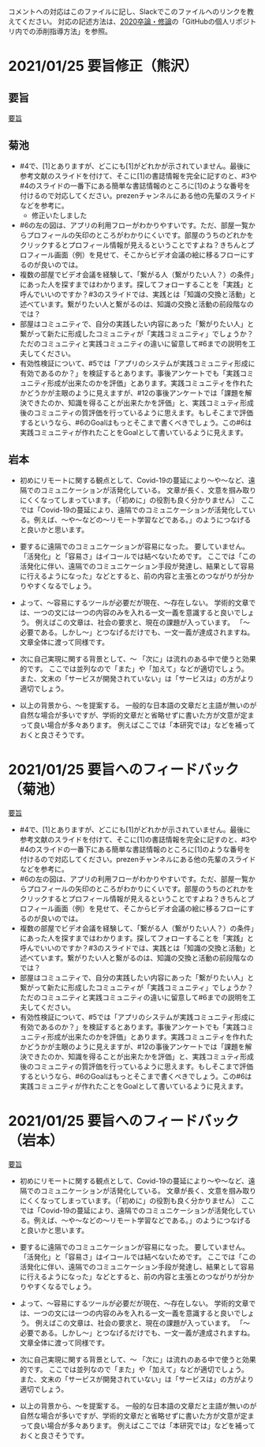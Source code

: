 コメントへの対応はこのファイルに記し、Slackでこのファイルへのリンクを教えてください。
対応の記述方法は、[2020卒論・修論](https://github.com/kikuchiken-waseda/kikuwiki/blob/master/seminar/2020%E5%8D%92%E8%AB%96%E3%83%BB%E4%BF%AE%E8%AB%96.md)の「GitHubの個人リポジトリ内での添削指導方法」を参照。

# 2021/01/25 要旨修正（熊沢）
## 要旨
[要旨](卒業研究要旨.pdf)
## 菊池
- #4で、[1]とありますが、どこにも[1]がどれかが示されていません。最後に参考文献のスライドを付けて、そこに[1]の書誌情報を完全に記すのと、#3や#4のスライドの一番下にある簡単な書誌情報のところに[1]のような番号を付けるので対応してください。prezenチャンネルにある他の先輩のスライドなどを参考に。
  - 修正いたしました
- #6の左の図は、アプリの利用フローがわかりやすいです。ただ、部屋一覧からプロフィールの矢印のところがわかりにくいです。部屋のうちのどれかをクリックするとプロフィール情報が見えるということですよね？きちんとプロフィール画面（例）を見せて、そこからビデオ会議の絵に移るフローにするのが良いのでは。
- 複数の部屋でビデオ会議を経験して、「繋がる人（繋がりたい人？）の条件」にあった人を探すまではわかります。探してフォローすることを「実践」と呼んでいいのですか？#3のスライドでは、実践とは「知識の交換と活動」と述べています。繋がりたい人と繋がるのは、知識の交換と活動の前段階なのでは？
- 部屋はコミュニティで、自分の実践したい内容にあった「繋がりたい人」と繋がって新たに形成したコミュニティが「実践コミュニティ」でしょうか？ただのコミュニティと実践コミュニティの違いに留意して#6までの説明を工夫してください。
- 有効性検証について、#5では「アプリのシステムが実践コミュニティ形成に有効であるのか？」を検証するとあります。事後アンケートでも「実践コミュニティ形成が出来たのかを評価」とあります。実践コミュニティを作れたかどうかが主眼のように見えますが、#12の事後アンケートでは「課題を解決できたのか、知識を得ることが出来たかを評価」と、実践コミュティ形成後のコミュニティの質評価を行っているように思えます。もしそこまで評価するというなら、#6のGoalはもっとそこまで書くべきでしょう。この#6は実践コミュニティが作れたことをGoalとして書いているように見えます。
## 岩本
- 初めにリモートに関する観点として、Covid-19の蔓延により～や～など、遠隔でのコミュニケーションが活発化している。
文章が長く、文意を掴み取りにくくなってしまっています。（「初めに」の役割も良く分かりません）
ここでは「Covid-19の蔓延により、遠隔でのコミュニケーションが活発化している。例えば、～や～などの～リモート学習などである。」のようにつなげると良いかと思います。

- 要するに遠隔でのコミュニケーションが容易になった。
要していません。
「活発化」と「容易さ」はイコールでは結べないためです。
ここでは「この活発化に伴い、遠隔でのコミュニケーション手段が発達し、結果として容易に行えるようになった」などとすると、前の内容と主張とのつながりが分かりやすくなるでしょう。
- よって、～容易にするツールが必要だが現在、～存在しない。
学術的文章では、一つの文には一つの内容のみを入れる一文一義を意識すると良いでしょう。
例えばこの文章は、社会の要求と、現在の課題が入っています。
「～必要である。しかし～」とつなげるだけでも、一文一義が達成されますね。
文章全体に渡って同様です。
- 次に自己実現に関する背景として、～
「次に」は流れのある中で使うと効果的です。
ここでは並列なので「また」や「加えて」などが適切でしょう。
また、文末の「サービスが開発されていない」は「サービスは」の方がより適切でしょう。
- 以上の背景から、～を提案する。
一般的な日本語の文章だと主語が無いのが自然な場合が多いですが、学術的文章だと省略せずに書いた方が文意が定まって良い場合が多々あります。
例えばここでは「本研究では」などを補っておくと良さそうです。





# 2021/01/25 要旨へのフィードバック（菊池）
[要旨](卒業研究要旨.pdf)
- #4で、[1]とありますが、どこにも[1]がどれかが示されていません。最後に参考文献のスライドを付けて、そこに[1]の書誌情報を完全に記すのと、#3や#4のスライドの一番下にある簡単な書誌情報のところに[1]のような番号を付けるので対応してください。prezenチャンネルにある他の先輩のスライドなどを参考に。
- #6の左の図は、アプリの利用フローがわかりやすいです。ただ、部屋一覧からプロフィールの矢印のところがわかりにくいです。部屋のうちのどれかをクリックするとプロフィール情報が見えるということですよね？きちんとプロフィール画面（例）を見せて、そこからビデオ会議の絵に移るフローにするのが良いのでは。
- 複数の部屋でビデオ会議を経験して、「繋がる人（繋がりたい人？）の条件」にあった人を探すまではわかります。探してフォローすることを「実践」と呼んでいいのですか？#3のスライドでは、実践とは「知識の交換と活動」と述べています。繋がりたい人と繋がるのは、知識の交換と活動の前段階なのでは？
- 部屋はコミュニティで、自分の実践したい内容にあった「繋がりたい人」と繋がって新たに形成したコミュニティが「実践コミュニティ」でしょうか？ただのコミュニティと実践コミュニティの違いに留意して#6までの説明を工夫してください。
- 有効性検証について、#5では「アプリのシステムが実践コミュニティ形成に有効であるのか？」を検証するとあります。事後アンケートでも「実践コミュニティ形成が出来たのかを評価」とあります。実践コミュニティを作れたかどうかが主眼のように見えますが、#12の事後アンケートでは「課題を解決できたのか、知識を得ることが出来たかを評価」と、実践コミュティ形成後のコミュニティの質評価を行っているように思えます。もしそこまで評価するというなら、#6のGoalはもっとそこまで書くべきでしょう。この#6は実践コミュニティが作れたことをGoalとして書いているように見えます。

# 2021/01/25 要旨へのフィードバック（岩本）
[要旨](卒業研究要旨.pdf)
- 初めにリモートに関する観点として、Covid-19の蔓延により～や～など、遠隔でのコミュニケーションが活発化している。
文章が長く、文意を掴み取りにくくなってしまっています。（「初めに」の役割も良く分かりません）
ここでは「Covid-19の蔓延により、遠隔でのコミュニケーションが活発化している。例えば、～や～などの～リモート学習などである。」のようにつなげると良いかと思います。

- 要するに遠隔でのコミュニケーションが容易になった。
要していません。
「活発化」と「容易さ」はイコールでは結べないためです。
ここでは「この活発化に伴い、遠隔でのコミュニケーション手段が発達し、結果として容易に行えるようになった」などとすると、前の内容と主張とのつながりが分かりやすくなるでしょう。
- よって、～容易にするツールが必要だが現在、～存在しない。
学術的文章では、一つの文には一つの内容のみを入れる一文一義を意識すると良いでしょう。
例えばこの文章は、社会の要求と、現在の課題が入っています。
「～必要である。しかし～」とつなげるだけでも、一文一義が達成されますね。
文章全体に渡って同様です。
- 次に自己実現に関する背景として、～
「次に」は流れのある中で使うと効果的です。
ここでは並列なので「また」や「加えて」などが適切でしょう。
また、文末の「サービスが開発されていない」は「サービスは」の方がより適切でしょう。
- 以上の背景から、～を提案する。
一般的な日本語の文章だと主語が無いのが自然な場合が多いですが、学術的文章だと省略せずに書いた方が文意が定まって良い場合が多々あります。
例えばここでは「本研究では」などを補っておくと良さそうです。


